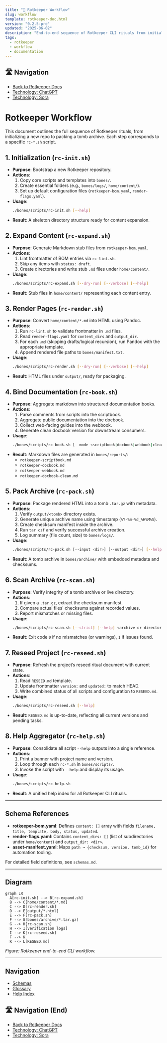 ```yaml
---
title: "🔄 Rotkeeper Workflow"
slug: workflow
template: rotkeeper-doc.html
version: "0.2.5-pre"
updated: "2025-06-02"
description: "End-to-end sequence of Rotkeeper CLI rituals from initialization through packing and scanning."
tags:
  - rotkeeper
  - workflow
  - documentation
---
```


## 🛣️ Navigation
- [Back to Rotkeeper Docs](../index.md)
- [Technology: ChatGPT](../technology/chatgpt.md)
- [Technology: Sora](../technology/sora.md)

# Rotkeeper Workflow

This document outlines the full sequence of Rotkeeper rituals, from initializing a new repo to packing a tomb archive. Each step corresponds to a specific `rc-*.sh` script.

## 1. Initialization (`rc-init.sh`)

- **Purpose**: Bootstrap a new Rotkeeper repository.
- **Actions**:
  1. Copy core scripts and templates into `bones/`.
  2. Create essential folders (e.g., `bones/logs/`, `home/content/`).
  3. Set up default configuration files (`rotkeeper-bom.yaml`, `render-flags.yaml`).
- **Usage**:
  ```bash
  ./bones/scripts/rc-init.sh [--help]
  ```
- **Result**: A skeleton directory structure ready for content expansion.

## 2. Expand Content (`rc-expand.sh`)

- **Purpose**: Generate Markdown stub files from `rotkeeper-bom.yaml`.
- **Actions**:
  1. Lint frontmatter of BOM entries via `rc-lint.sh`.
  2. Skip any items with `status: draft`.
  3. Create directories and write stub `.md` files under `home/content/`.
- **Usage**:
  ```bash
  ./bones/scripts/rc-expand.sh [--dry-run] [--verbose] [--help]
  ```
- **Result**: Stub files in `home/content/` representing each content entry.


## 3. Render Pages (`rc-render.sh`)

- **Purpose**: Convert `home/content/*.md` into HTML using Pandoc.
- **Actions**:
  1. Run `rc-lint.sh` to validate frontmatter in `.md` files.
  2. Read `render-flags.yaml` for `content_dirs` and `output_dir`.
  3. For each `.md` (skipping drafts/logical recursion), run Pandoc with the appropriate template.
  4. Append rendered file paths to `bones/manifest.txt`.
- **Usage**:
  ```bash
  ./bones/scripts/rc-render.sh [--dry-run] [--verbose] [--help]
  ```
- **Result**: HTML files under `output/`, ready for packaging.

## 4. Bind Documentation (`rc-book.sh`)

- **Purpose**: Aggregate markdown into structured documentation books.
- **Actions**:
  1. Parse comments from scripts into the scriptbook.
  2. Aggregate public documentation into the docbook.
  3. Collect web-facing guides into the webbook.
  4. Generate clean docbook version for downstream consumers.
- **Usage**:
  ```bash
  ./bones/scripts/rc-book.sh [--mode <scriptbook|docbook|webbook|clean>] [--help]
  ```
- **Result**: Markdown files are generated in `bones/reports/`:
  - `rotkeeper-scriptbook.md`
  - `rotkeeper-docbook.md`
  - `rotkeeper-webbook.md`
  - `rotkeeper-docbook-clean.md`

## 5. Pack Archive (`rc-pack.sh`)

- **Purpose**: Package rendered HTML into a tomb `.tar.gz` with metadata.
- **Actions**:
  1. Verify `output/<tomb>` directory exists.
  2. Generate unique archive name using timestamp (`%Y-%m-%d_%H%M%S`).
  3. Create checksum manifest inside the archive.
  4. Run `tar czf` and verify successful archive creation.
  5. Log summary (file count, size) to `bones/logs/`.
- **Usage**:
  ```bash
  ./bones/scripts/rc-pack.sh [--input <dir>] [--output <dir>] [--help]
  ```
- **Result**: A tomb archive in `bones/archive/` with embedded metadata and checksums.

## 6. Scan Archive (`rc-scan.sh`)

- **Purpose**: Verify integrity of a tomb archive or live directory.
- **Actions**:
  1. If given a `.tar.gz`, extract the checksum manifest.
  2. Compare actual files' checksums against recorded values.
  3. Report mismatches or missing files.
- **Usage**:
  ```bash
  ./bones/scripts/rc-scan.sh [--strict] [--help] <archive or directory>
  ```
- **Result**: Exit code `0` if no mismatches (or warnings), `1` if issues found.

## 7. Reseed Project (`rc-reseed.sh`)

- **Purpose**: Refresh the project’s reseed ritual document with current state.
- **Actions**:
  1. Read `RESEED.md` template.
  2. Update frontmatter `version:` and `updated:` to match HEAD.
  3. Write combined status of all scripts and configuration to `RESEED.md`.
- **Usage**:
  ```bash
  ./bones/scripts/rc-reseed.sh [--help]
  ```
- **Result**: `RESEED.md` is up-to-date, reflecting all current versions and pending tasks.

## 8. Help Aggregator (`rc-help.sh`)

- **Purpose**: Consolidate all script `--help` outputs into a single reference.
- **Actions**:
  1. Print a banner with project name and version.
  2. Loop through each `rc-*.sh` in `bones/scripts/`.
  3. Invoke the script with `--help` and display its usage.
- **Usage**:
  ```bash
  ./bones/scripts/rc-help.sh
  ```
- **Result**: A unified help index for all Rotkeeper CLI rituals.

---

## Schema References

- **rotkeeper-bom.yaml**: Defines `content: []` array with fields `filename, title, template, body, status, updated`.
- **render-flags.yaml**: Contains `content_dirs: []` (list of subdirectories under `home/content`) and `output_dir: <dir>`.
- **asset-manifest.yaml**: Maps `path → {checksum, version, tomb_id}` for automation tooling.

For detailed field definitions, see `schemas.md`.

---

## Diagram

```mermaid
graph LR
  A[rc-init.sh] --> B[rc-expand.sh]
  B --> C[home/content/*.md]
  C --> D[rc-render.sh]
  D --> E[output/*.html]
  E --> F[rc-pack.sh]
  F --> G[bones/archive/*.tar.gz]
  G --> H[rc-scan.sh]
  H --> I[verification logs]
  I --> K[rc-reseed.sh]
  F --> K
  K --> L[RESEED.md]
```

*Figure: Rotkeeper end-to-end CLI workflow.*

---

## Navigation

- [Schemas](schemas.md)
- [Glossary](glossary.md)
- [Help Index](../../docs/bones/scripts/rc-help.md)

## 🛣️ Navigation (End)
- [Back to Rotkeeper Docs](../index.md)
- [Technology: ChatGPT](../technology/chatgpt.md)
- [Technology: Sora](../technology/sora.md)